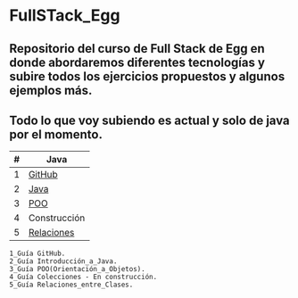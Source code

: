 # FullSTack_Egg

## Repositorio del curso de Full Stack de Egg en donde abordaremos diferentes tecnologías y subire todos los ejercicios propuestos y algunos ejemplos más.
## Todo lo que voy subiendo es actual y solo de java por el momento.


|  #  | Java |
| --- | --- |
|  1  | [GitHub](https://github.com/megagringa/FullStack_Egg_Curso/tree/main/GitHub)| 
|  2  | [Java](https://github.com/megagringa/FullStack_Egg_Curso/tree/main/Introducción_a_Java)|
|  3  | [POO](https://github.com/megagringa/FullStack_Egg_Curso/tree/main/POO)|
|  4  | Construcción|
|  5  | [Relaciones](https://github.com/megagringa/FullStack_Egg_Curso/tree/main/Relaciones)
```
1_Guía GitHub.
2_Guía Introducción_a_Java.
3_Guía POO(Orientación_a_Objetos).
4_Guía Colecciones - En construcción.
5_Guía Relaciones_entre_Clases.
```
    
